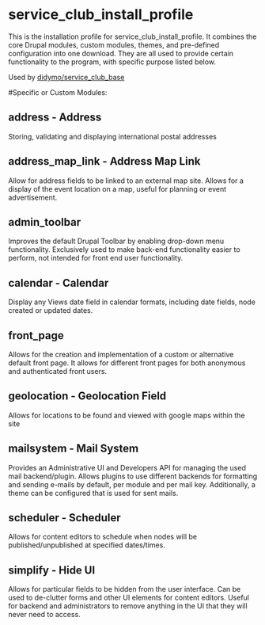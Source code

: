 # service_club_install_profile
This is the installation profile for service_club_install_profile.
It combines the core Drupal modules, custom modules, themes,
and pre-defined configuration into one download.
They are all used to provide certain functionality to the program, with specific
purpose listed below.

Used by [didymo/service_club_base](https://github.com/didymo/service_club_base)

#Specific or Custom Modules:

## address - Address
Storing, validating and displaying international postal addresses

## address_map_link - Address Map Link
Allow for address fields to be linked to an external map site.
Allows for a display of the event location on a map, useful for planning or
event advertisement.

## admin_toolbar
Improves the default Drupal Toolbar by enabling drop-down menu functionality.
Exclusively used to make back-end functionality easier to perform, not intended
for front end user functionality.

## calendar - Calendar
Display any Views date field in calendar formats, including date fields, 
node created or updated dates.

## front_page
Allows for the creation and implementation of a custom or alternative default front page.
It allows for different front pages for both anonymous and authenticated front users.

## geolocation - Geolocation Field
Allows for locations to be found and viewed with google maps within the site

## mailsystem - Mail System
Provides an Administrative UI and Developers API for managing the used mail 
backend/plugin.
Allows plugins to use different backends for formatting and sending e-mails by default, 
per module and per mail key. Additionally, a theme can be configured that is 
used for sent mails.

## scheduler - Scheduler
Allows for content editors to schedule when nodes will be published/unpublished at specified
dates/times.

## simplify - Hide UI
Allows for particular fields to be hidden from the user interface. Can be used to de-clutter
forms and other UI elements for content editors. Useful for backend and administrators to
remove anything in the UI that they will never need to access.
